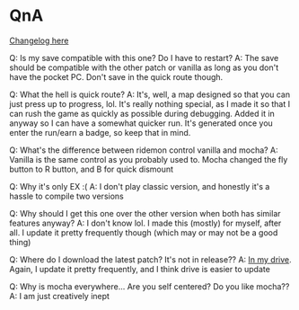 # QnA
[Changelog here](https://github.com/DepressoMocha/emerogue/blob/moka-dev/Moka_Changelog.md)

Q: Is my save compatible with this one? Do I have to restart?
A: The save should be compatible with the other patch or vanilla as long as you don't have the pocket PC. Don't save in the quick route though.

Q: What the hell is quick route?
A: It's, well, a map designed so that you can just press up to progress, lol. It's really nothing special, as I made it so that I can rush the game as quickly as possible during debugging. Added it in anyway so I can have a somewhat quicker run. It's generated once you enter the run/earn a badge, so keep that in mind.

Q: What's the difference between ridemon control vanilla and mocha?
A: Vanilla is the same control as you probably used to. Mocha changed the fly button to R button, and B for quick dismount

Q: Why it's only EX :(
A: I don't play classic version, and honestly it's a hassle to compile two versions

Q: Why should I get this one over the other version when both has similar features anyway?
A: I don't know lol. I made this (mostly) for myself, after all. I update it pretty frequently though (which may or may not be a good thing)

Q: Where do I download the latest patch? It's not in release??
A: [In my drive](https://drive.google.com/drive/folders/1CeyNH54nBwguvLIN50Ucx3Wk6K9_abVl). Again, I update it pretty frequently, and I think drive is easier to update

Q: Why is mocha everywhere... Are you self centered? Do you like mocha??
A: I am just creatively inept